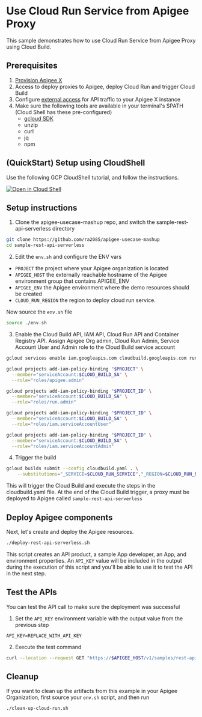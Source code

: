 # Use Cloud Run Service from Apigee Proxy

This sample demonstrates how to use Cloud Run Service from Apigee Proxy using Cloud Build.

## Prerequisites
1. [Provision Apigee X](https://cloud.google.com/apigee/docs/api-platform/get-started/provisioning-intro)
2. Access to deploy proxies to Apigee, deploy Cloud Run and trigger Cloud Build
3. Configure [external access](https://cloud.google.com/apigee/docs/api-platform/get-started/configure-routing#external-access) for API traffic to your Apigee X instance
4. Make sure the following tools are available in your terminal's $PATH (Cloud Shell has these pre-configured)
    * [gcloud SDK](https://cloud.google.com/sdk/docs/install)
    * unzip
    * curl
    * jq
    * npm

## (QuickStart) Setup using CloudShell

Use the following GCP CloudShell tutorial, and follow the instructions.

[![Open in Cloud Shell](https://gstatic.com/cloudssh/images/open-btn.png)](https://ssh.cloud.google.com/cloudshell/open?cloudshell_git_repo=https://github.com/ra2085/apigee-usecase-mashup&cloudshell_git_branch=main&cloudshell_workspace=.&cloudshell_tutorial=sample-rest-api-serverless/docs/cloudshell-tutorial.md)

## Setup instructions

1. Clone the apigee-usecase-mashup repo, and switch the sample-rest-api-serverless directory

```bash
git clone https://github.com/ra2085/apigee-usecase-mashup
cd sample-rest-api-serverless
```

2. Edit the `env.sh` and configure the ENV vars

* `PROJECT` the project where your Apigee organization is located
* `APIGEE_HOST` the externally reachable hostname of the Apigee environment group that contains APIGEE_ENV
* `APIGEE_ENV` the Apigee environment where the demo resources should be created
* `CLOUD_RUN_REGION` the region to deploy cloud run service.

Now source the `env.sh` file

```bash
source ./env.sh
```

3. Enable the Cloud Build API, IAM API, Cloud Run API and Container Registry API. Assign Apigee Org admin, Cloud Run Admin, Service Account User and Admin role to the Cloud Build service account

```bash
gcloud services enable iam.googleapis.com cloudbuild.googleapis.com run.googleapis.com containerregistry.googleapis.com

gcloud projects add-iam-policy-binding "$PROJECT" \
  --member="serviceAccount:$CLOUD_BUILD_SA" \
  --role="roles/apigee.admin"

gcloud projects add-iam-policy-binding "$PROJECT_ID" \
  --member="serviceAccount:$CLOUD_BUILD_SA" \
  --role="roles/run.admin"

gcloud projects add-iam-policy-binding "$PROJECT_ID" \
  --member="serviceAccount:$CLOUD_BUILD_SA" \
  --role="roles/iam.serviceAccountUser"

gcloud projects add-iam-policy-binding "$PROJECT_ID" \
  --member="serviceAccount:$CLOUD_BUILD_SA" \
  --role="roles/iam.serviceAccountAdmin"
```

4. Trigger the build

```bash
gcloud builds submit --config cloudbuild.yaml . \
    --substitutions="_SERVICE=$CLOUD_RUN_SERVICE","_REGION=$CLOUD_RUN_REGION","_APIGEE_TEST_ENV=$APIGEE_ENV"
```

This will trigger the Cloud Build and execute the steps in the <walkthrough-editor-open-file filePath="sample-rest-api-serverless/cloudbuild.yaml">cloudbuild.yaml</walkthrough-editor-open-file> file. At the end of the Cloud Build trigger, a proxy must be deployed to Apigee called `sample-rest-api-serverless`

## Deploy Apigee components

Next, let's create and deploy the Apigee resources.

```sh
./deploy-rest-api-serverless.sh
```

This script creates an API product, a sample App developer, an App, and environment properties. An `API_KEY` value will be included in the output during the execution of this script and you'll be able to use it to test the API in the next step.

## Test the APIs

You can test the API call to make sure the deployment was successful

1. Set the `API_KEY` environment variable with the output value from the previous step

```
API_KEY=REPLACE_WITH_API_KEY
```
2. Execute the test command

```sh
curl --location --request GET "https://$APIGEE_HOST/v1/samples/rest-api-serverless" --header "x-api-key: $API_KEY" -v
```

## Cleanup

If you want to clean up the artifacts from this example in your Apigee Organization, first source your `env.sh` script, and then run

```bash
./clean-up-cloud-run.sh
```

